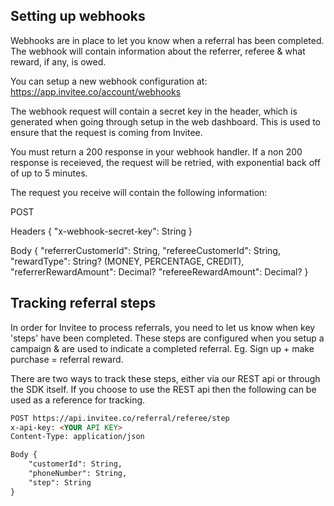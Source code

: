 ## Setting up webhooks

Webhooks are in place to let you know when a referral has been completed. The webhook will contain information about the referrer, referee & what reward, if any, is owed.

You can setup a new webhook configuration at: https://app.invitee.co/account/webhooks

The webhook request will contain a secret key in the header, which is generated when going through setup in the web dashboard. This is used to ensure that the request is coming from Invitee.

You must return a 200 response in your webhook handler. If a non 200 response is receieved, the request will be retried, with exponential back off of up to 5 minutes.

The request you receive will contain the following information:

POST <Your Webhook URL>

Headers {
	  "x-webhook-secret-key": String
}

Body {
    "referrerCustomerId": String,
    "refereeCustomerId": String,
    "rewardType": String? (MONEY, PERCENTAGE, CREDIT),
    "referrerRewardAmount": Decimal?
    "refereeRewardAmount": Decimal?
}

## Tracking referral steps

In order for Invitee to process referrals, you need to let us know when key 'steps' have been completed. These steps are configured when you setup a campaign & are used to indicate a completed referral. Eg. Sign up + make purchase = referral reward.
  
There are two ways to track these steps, either via our REST api or through the SDK itself. If you choose to use the REST api then the following can be used as a reference for tracking.

```markdown
POST https://api.invitee.co/referral/referee/step
x-api-key: <YOUR API KEY>
Content-Type: application/json

Body {
    "customerId": String,
    "phoneNumber": String,
    "step": String
}
```

